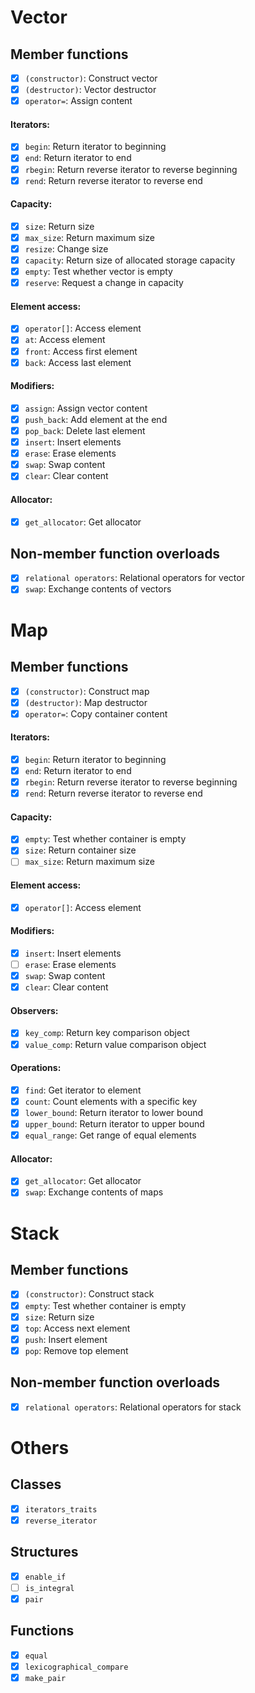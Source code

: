 # Vector

## Member functions

- [x] `(constructor)`: Construct vector
- [x] `(destructor)`: Vector destructor
- [x] `operator=`: Assign content

#### Iterators:
- [x] `begin`: Return iterator to beginning
- [x] `end`: Return iterator to end
- [x] `rbegin`: Return reverse iterator to reverse beginning
- [x] `rend`: Return reverse iterator to reverse end

#### Capacity:
- [x] `size`: Return size
- [x] `max_size`: Return maximum size
- [x] `resize`: Change size
- [x] `capacity`: Return size of allocated storage capacity
- [x] `empty`: Test whether vector is empty
- [x] `reserve`: Request a change in capacity

#### Element access:
- [x] `operator[]`: Access element
- [x] `at`: Access element
- [x] `front`: Access first element
- [x] `back`: Access last element

#### Modifiers:
- [x] `assign`: Assign vector content
- [x] `push_back`: Add element at the end
- [x] `pop_back`: Delete last element
- [x] `insert`: Insert elements
- [x] `erase`: Erase elements
- [x] `swap`: Swap content
- [x] `clear`: Clear content

#### Allocator:
- [x] `get_allocator`: Get allocator

## Non-member function overloads
- [x] `relational operators`: Relational operators for vector
- [x] `swap`: Exchange contents of vectors

# Map

## Member functions

- [x] `(constructor)`: Construct map
- [x] `(destructor)`: Map destructor
- [x] `operator=`: Copy container content

#### Iterators:
- [x] `begin`: Return iterator to beginning
- [x] `end`: Return iterator to end
- [x] `rbegin`: Return reverse iterator to reverse beginning
- [x] `rend`: Return reverse iterator to reverse end

#### Capacity:
- [x] `empty`: Test whether container is empty
- [x] `size`: Return container size
- [ ] `max_size`: Return maximum size

#### Element access:
- [x] `operator[]`: Access element

#### Modifiers:
- [x] `insert`: Insert elements
- [ ] `erase`: Erase elements
- [x] `swap`: Swap content
- [x] `clear`: Clear content

#### Observers:
- [x] `key_comp`: Return key comparison object
- [x] `value_comp`: Return value comparison object

#### Operations:
- [x] `find`: Get iterator to element
- [x] `count`: Count elements with a specific key
- [x] `lower_bound`: Return iterator to lower bound
- [x] `upper_bound`: Return iterator to upper bound
- [x] `equal_range`: Get range of equal elements

#### Allocator:
- [x] `get_allocator`: Get allocator
- [x] `swap`: Exchange contents of maps

# Stack

## Member functions
- [x] `(constructor)`: Construct stack
- [x] `empty`: Test whether container is empty
- [x] `size`: Return size
- [x] `top`: Access next element
- [x] `push`: Insert element
- [x] `pop`: Remove top element

## Non-member function overloads
- [x] `relational operators`: Relational operators for stack

# Others

## Classes

- [x] `iterators_traits`
- [x] `reverse_iterator`

## Structures

- [x] `enable_if`
- [ ] `is_integral`
- [x] `pair`

## Functions

- [x] `equal`
- [x] `lexicographical_compare`
- [x] `make_pair`
